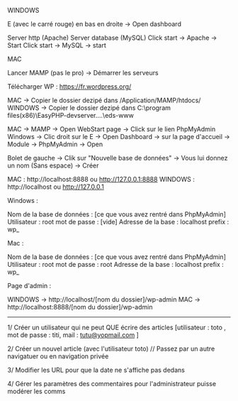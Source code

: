 
WINDOWS 

E (avec le carré rouge) en bas en droite -> Open dashboard 

Server http (Apache)                      Server database (MySQL)
Click start -> Apache -> Start 			Click start -> MySQL -> start 



MAC 

Lancer MAMP (pas le pro) -> Démarrer les serveurs 



Télécharger WP : https://fr.wordpress.org/ 




MAC -> Copier le dossier dezipé dans /Application/MAMP/htdocs/ 
WINDOWS -> Copier le dossier dezipé dans C:\program files(x86)\EasyPHP-devserver....\eds-www 


MAC -> MAMP -> Open WebStart page -> Click sur le lien PhpMyAdmin 
Windows -> Clic droit sur le E -> Open Dashboard -> sur la page d'accueil -> Module -> PhpMyAdmin -> Open 


Bolet de gauche -> Clik sur "Nouvelle base de données" -> Vous lui donnez un nom (Sans espace) -> Créer 


MAC : http://localhost:8888 ou http://127.0.0.1:8888
WINDOWS : http://localhost ou http://127.0.0.1 


Windows : 

Nom de la base de données : [ce que vous avez rentré dans PhpMyAdmin]
Utilisateur : root 
mot de passe : [vide]
Adresse de la base : localhost 
prefix : wp_


Mac : 

Nom de la base de données : [ce que vous avez rentré dans PhpMyAdmin]
Utilisateur : root 
mot de passe : root
Adresse de la base : localhost 
prefix : wp_


Page d'admin : 

WINDOWS -> http://localhost/[nom du dossier]/wp-admin
MAC -> http://localhost:8888/[nom du dossier]/wp-admin



_____________________ 

1/ Créer un utilisateur qui ne peut QUE écrire des articles [utilisateur : toto , 
mot de passe : titi,
mail :  tutu@yopmail.com
]

2/ Créer un nouvel article (avec l'utilisateur toto) // Passez par un autre navigatuer ou en navigation privée 

3/ Modifier les URL pour que la date ne s'affiche pas dedans 

4/ Gérer les paramètres des commentaires pour l'administrateur puisse modérer les comms 


































